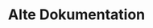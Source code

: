 ---
title: "Alte Dokumentation"
linkTitle: "Alte Dokumentation"
weight: 100
description: 
toc_hide: true
---